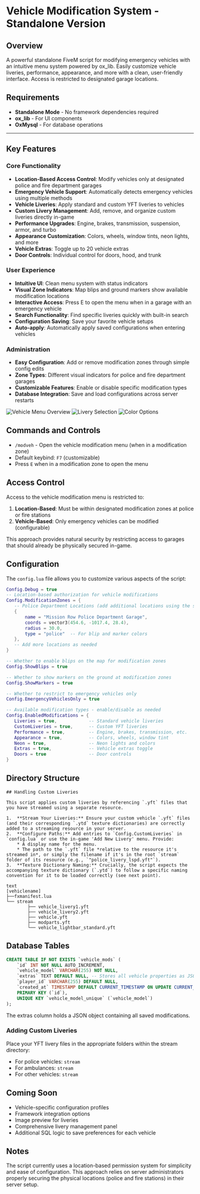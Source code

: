 # Vehicle Modification System - Standalone Version

## Overview
A powerful standalone FiveM script for modifying emergency vehicles with an intuitive menu system powered by ox_lib. Easily customize vehicle liveries, performance, appearance, and more with a clean, user-friendly interface. Access is restricted to designated garage locations.

## Requirements
- **Standalone Mode** - No framework dependencies required
- **ox_lib** - For UI components
- **OxMysql** - For database operations

---

## Key Features

### Core Functionality
- **Location-Based Access Control**: Modify vehicles only at designated police and fire department garages
- **Emergency Vehicle Support**: Automatically detects emergency vehicles using multiple methods
- **Vehicle Liveries**: Apply standard and custom YFT liveries to vehicles
- **Custom Livery Management**: Add, remove, and organize custom liveries directly in-game
- **Performance Upgrades**: Engine, brakes, transmission, suspension, armor, and turbo
- **Appearance Customization**: Colors, wheels, window tints, neon lights, and more
- **Vehicle Extras**: Toggle up to 20 vehicle extras
- **Door Controls**: Individual control for doors, hood, and trunk

### User Experience
- **Intuitive UI**: Clean menu system with status indicators
- **Visual Zone Indicators**: Map blips and ground markers show available modification locations
- **Interactive Access**: Press E to open the menu when in a garage with an emergency vehicle
- **Search Functionality**: Find specific liveries quickly with built-in search
- **Configuration Saving**: Save your favorite vehicle setups
- **Auto-apply**: Automatically apply saved configurations when entering vehicles

### Administration
- **Easy Configuration**: Add or remove modification zones through simple config edits
- **Zone Types**: Different visual indicators for police and fire department garages
- **Customizable Features**: Enable or disable specific modification types
- **Database Integration**: Save and load configurations across server restarts

![Vehicle Menu Overview](https://github.com/user-attachments/assets/5b62ed1c-a2e7-4b71-b89a-47df75792435)
![Livery Selection](https://github.com/user-attachments/assets/86eda620-02b0-4841-9939-d02b35a4e4d5)
![Color Options](https://github.com/user-attachments/assets/dea93887-7598-4896-aee2-294e8a4d009d)

## Commands and Controls
- `/modveh` - Open the vehicle modification menu (when in a modification zone)
- Default keybind: `F7` (customizable)
- Press `E` when in a modification zone to open the menu

## Access Control
Access to the vehicle modification menu is restricted to:
1. **Location-Based**: Must be within designated modification zones at police or fire stations
2. **Vehicle-Based**: Only emergency vehicles can be modified (configurable)

This approach provides natural security by restricting access to garages that should already be physically secured in-game.

## Configuration
The `config.lua` file allows you to customize various aspects of the script:

```lua
Config.Debug = true
-- Location-based authorization for vehicle modifications
Config.ModificationZones = {
   -- Police Department Locations (add additional locations using the same format)
   {
       name = "Mission Row Police Department Garage",
       coords = vector3(454.6, -1017.4, 28.4),
       radius = 30.0,
       type = "police"  -- For blip and marker colors
   },
   -- Add more locations as needed
}

-- Whether to enable blips on the map for modification zones
Config.ShowBlips = true

-- Whether to show markers on the ground at modification zones
Config.ShowMarkers = true

-- Whether to restrict to emergency vehicles only
Config.EmergencyVehiclesOnly = true

-- Available modification types - enable/disable as needed
Config.EnabledModifications = {
   Liveries = true,            -- Standard vehicle liveries
   CustomLiveries = true,      -- Custom YFT liveries
   Performance = true,         -- Engine, brakes, transmission, etc.
   Appearance = true,          -- Colors, wheels, window tint
   Neon = true,                -- Neon lights and colors
   Extras = true,              -- Vehicle extras toggle
   Doors = true                -- Door controls
}
```
## Directory Structure
```text
## Handling Custom Liveries

This script applies custom liveries by referencing `.yft` files that you have streamed using a separate resource.

1.  **Stream Your Liveries:** Ensure your custom vehicle `.yft` files (and their corresponding `.ytd` texture dictionaries) are correctly added to a streaming resource in your server.
2.  **Configure Paths:** Add entries to `Config.CustomLiveries` in `config.lua` or use the in-game 'Add New Livery' menu. Provide:
    * A display name for the menu.
    * The path to the `.yft` file *relative to the resource it's streamed in*, or simply the filename if it's in the root `stream` folder of its resource (e.g., `"police_livery_lspd.yft"`).
3.  **Texture Dictionary Naming:** Crucially, the script expects the accompanying texture dictionary (`.ytd`) to follow a specific naming convention for it to be loaded correctly (see next point).

text
[vehiclename]
├──fxmanifest.lua
└── stream
        ├── vehicle_livery1.yft
        ├── vehicle_livery2.yft
        ├── vehicle.yft
        ├── modparts.yft
        └── vehicle_lightbar_standard.yft
```
## Database Tables
```sql
CREATE TABLE IF NOT EXISTS `vehicle_mods` (
    `id` INT NOT NULL AUTO_INCREMENT,
    `vehicle_model` VARCHAR(255) NOT NULL,
    `extras` TEXT DEFAULT NULL, -- Stores all vehicle properties as JSON
    `player_id` VARCHAR(255) DEFAULT NULL,
    `created_at` TIMESTAMP DEFAULT CURRENT_TIMESTAMP ON UPDATE CURRENT_TIMESTAMP,
    PRIMARY KEY (`id`),
    UNIQUE KEY `vehicle_model_unique` (`vehicle_model`)
);
```
The extras column holds a JSON object containing all saved modifications. 

### Adding Custom Liveries
Place your YFT livery files in the appropriate folders within the stream directory:
- For police vehicles: `stream`
- For ambulances: `stream`
- For other vehicles: `stream`

## Coming Soon
- Vehicle-specific configuration profiles
- Framework integration options
- Image preview for liveries
- Comprehensive livery management panel
- Additional SQL logic to save preferences for each vehicle

## Notes
The script currently uses a location-based permission system for simplicity and ease of configuration. This approach relies on server administrators properly securing the physical locations (police and fire stations) in their server setup.
